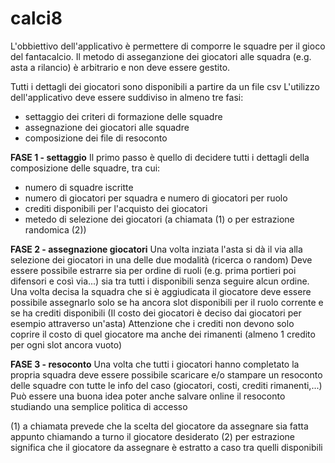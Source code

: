 # calci8

L'obbiettivo dell'applicativo è permettere di comporre le squadre per il gioco del fantacalcio.
Il metodo di asseganzione dei giocatori alle squadra (e.g. asta a rilancio) è arbitrario e non deve essere gestito.

Tutti i dettagli dei giocatori sono disponibili a partire da un file csv
L'utilizzo dell'applicativo deve essere suddiviso in almeno tre fasi:
- settaggio dei criteri di formazione delle squadre
- assegnazione dei giocatori alle squadre
- composizione dei file di resoconto 

**FASE 1 - settaggio** 
Il primo passo è quello di decidere tutti i dettagli della composizione delle squadre, tra cui:
- numero di squadre iscritte
- numero di giocatori per squadra e numero di giocatori per ruolo
- crediti disponibili per l'acquisto dei giocatori
- metedo di selezione dei giocatori (a chiamata (1) o per estrazione randomica (2))

**FASE 2 - assegnazione giocatori**
Una volta inziata l'asta si dà il via alla selezione dei giocatori in una delle due modalità (ricerca o random)
Deve essere possibile estrarre sia per ordine di ruoli (e.g. prima portieri poi difensori e così via...) sia tra tutti i disponibili senza seguire alcun ordine.
Una volta decisa la squadra che si è aggiudicata il giocatore deve essere possibile assegnarlo solo se ha ancora slot disponibili per il ruolo corrente e se ha crediti disponibili (Il costo dei giocatori è deciso dai giocatori per esempio attraverso un'asta)
Attenzione che i crediti non devono solo coprire il costo di quel giocatore ma anche dei rimanenti (almeno 1 credito per ogni slot ancora vuoto)

**FASE 3 - resoconto**
Una volta che tutti i giocatori hanno completato la propria squadra deve essere possibile scaricare e/o stampare un resoconto delle squadre con tutte le info del caso (giocatori, costi, crediti rimanenti,...)
Può essere una buona idea poter anche salvare online il resoconto studiando una semplice politica di accesso



(1) a chiamata prevede che la scelta del giocatore da assegnare sia fatta appunto chiamando a turno il giocatore desiderato
(2) per estrazione significa che il giocatore da assegnare è estratto a caso tra quelli disponibili
